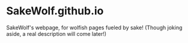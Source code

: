 # SakeWolf.github.io
SakeWolf's webpage, for wolfish pages fueled by sake! (Though joking aside, a real description will come later!)